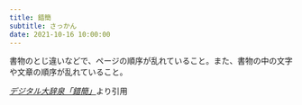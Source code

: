 ```yaml
---
title: 錯簡
subtitle: さっかん
date: 2021-10-16 10:00:00
---
```


書物のとじ違いなどで、ページの順序が乱れていること。また、書物の中の文字や文章の順序が乱れていること。

<cite>[デジタル大辞泉「錯簡」](https://dictionary.goo.ne.jp/word/%E9%8C%AF%E7%B0%A1/)</cite>より引用
